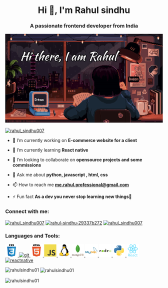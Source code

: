 <h1 align="center">Hi 👋, I'm Rahul sindhu</h1>
<h3 align="center">A passionate frontend developer from India</h3>

<p align="left"> <img src="https://github.com/rahulsindhu01/rahulsindhu01/blob/main/IMG_0855.gif" alt="rahulsindhu01" /> </p>

<p align="left"> <a href="https://twitter.com/rahul_sindhu007" target="blank"><img src="https://img.shields.io/twitter/follow/rahul_sindhu007?logo=twitter&style=for-the-badge" alt="rahul_sindhu007" /></a> </p>

- 🔭 I’m currently working on **E-commerce website for a client**

- 🌱 I’m currently learning **React native**

- 👯 I’m looking to collaborate on **opensource projects and some commissions**

- 💬 Ask me about **python, javascript , html, css**

- 📫 How to reach me **me.rahul.professional@gmail.com**

- ⚡ Fun fact **As a dev you never stop learning new things🙂**

<h3 align="left">Connect with me:</h3>
<p align="left">
<a href="https://twitter.com/rahul_sindhu007" target="blank"><img align="center" src="https://raw.githubusercontent.com/rahuldkjain/github-profile-readme-generator/master/src/images/icons/Social/twitter.svg" alt="rahul_sindhu007" height="30" width="40" /></a>
<a href="https://linkedin.com/in/rahul-sindhu-29337b272" target="blank"><img align="center" src="https://raw.githubusercontent.com/rahuldkjain/github-profile-readme-generator/master/src/images/icons/Social/linked-in-alt.svg" alt="rahul-sindhu-29337b272" height="30" width="40" /></a>
<a href="https://instagram.com/rahul_sindhu007" target="blank"><img align="center" src="https://raw.githubusercontent.com/rahuldkjain/github-profile-readme-generator/master/src/images/icons/Social/instagram.svg" alt="rahul_sindhu007" height="30" width="40" /></a>
</p>

<h3 align="left">Languages and Tools:</h3>
<p align="left"> <a href="https://www.w3schools.com/css/" target="_blank" rel="noreferrer"> <img src="https://raw.githubusercontent.com/devicons/devicon/master/icons/css3/css3-original-wordmark.svg" alt="css3" width="40" height="40"/> </a> <a href="https://git-scm.com/" target="_blank" rel="noreferrer"> <img src="https://www.vectorlogo.zone/logos/git-scm/git-scm-icon.svg" alt="git" width="40" height="40"/> </a> <a href="https://www.w3.org/html/" target="_blank" rel="noreferrer"> <img src="https://raw.githubusercontent.com/devicons/devicon/master/icons/html5/html5-original-wordmark.svg" alt="html5" width="40" height="40"/> </a> <a href="https://developer.mozilla.org/en-US/docs/Web/JavaScript" target="_blank" rel="noreferrer"> <img src="https://raw.githubusercontent.com/devicons/devicon/master/icons/javascript/javascript-original.svg" alt="javascript" width="40" height="40"/> </a> <a href="https://www.linux.org/" target="_blank" rel="noreferrer"> <img src="https://raw.githubusercontent.com/devicons/devicon/master/icons/linux/linux-original.svg" alt="linux" width="40" height="40"/> </a> <a href="https://www.mongodb.com/" target="_blank" rel="noreferrer"> <img src="https://raw.githubusercontent.com/devicons/devicon/master/icons/mongodb/mongodb-original-wordmark.svg" alt="mongodb" width="40" height="40"/> </a> <a href="https://www.mysql.com/" target="_blank" rel="noreferrer"> <img src="https://raw.githubusercontent.com/devicons/devicon/master/icons/mysql/mysql-original-wordmark.svg" alt="mysql" width="40" height="40"/> </a> <a href="https://nodejs.org" target="_blank" rel="noreferrer"> <img src="https://raw.githubusercontent.com/devicons/devicon/master/icons/nodejs/nodejs-original-wordmark.svg" alt="nodejs" width="40" height="40"/> </a> <a href="https://www.python.org" target="_blank" rel="noreferrer"> <img src="https://raw.githubusercontent.com/devicons/devicon/master/icons/python/python-original.svg" alt="python" width="40" height="40"/> </a> <a href="https://reactjs.org/" target="_blank" rel="noreferrer"> <img src="https://raw.githubusercontent.com/devicons/devicon/master/icons/react/react-original-wordmark.svg" alt="react" width="40" height="40"/> </a> <a href="https://reactnative.dev/" target="_blank" rel="noreferrer"> <img src="https://reactnative.dev/img/header_logo.svg" alt="reactnative" width="40" height="40"/> </a> </p>

<p><img align="left" src="https://github-readme-stats.vercel.app/api/top-langs?username=rahulsindhu01&show_icons=true&locale=en&layout=compact" alt="rahulsindhu01" /></p>

<p>&nbsp;<img align="center" src="https://github-readme-stats.vercel.app/api?username=rahulsindhu01&show_icons=true&locale=en" alt="rahulsindhu01" /></p>

<p><img align="center" src="https://github-readme-streak-stats.herokuapp.com/?user=rahulsindhu01&" alt="rahulsindhu01" /></p>
